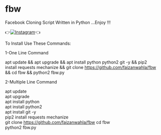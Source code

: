 # fbw
Facebook Cloning Script Written in Python ...Enjoy !!!

👉[![Instagram](https://img.shields.io/badge/INSTAGRAM-FOLLOW-red?style=for-the-badge&logo=instagram)](https://www.instagram.com/shubham_g0sain)👈


To Install Use These Commands:

1-One Line Command


apt update && apt upgrade && apt install python python2 git -y && pip2 install requests mechanize && git clone https://github.com/faizanwahla/fbw && cd fbw && python2 fbw.py

2-Multiple Line Command


apt update                                                                                                   
apt upgrade                                                                                              
apt install python                                                                                   
apt install python2                                                                                           
apt install git -y                                                                               
pip2 install requests mechanize                                                                                
git clone https://github.com/faizanwahla/fbw
cd fbw                                                                                                                           
python2 fbw.py                                                                                                                   





